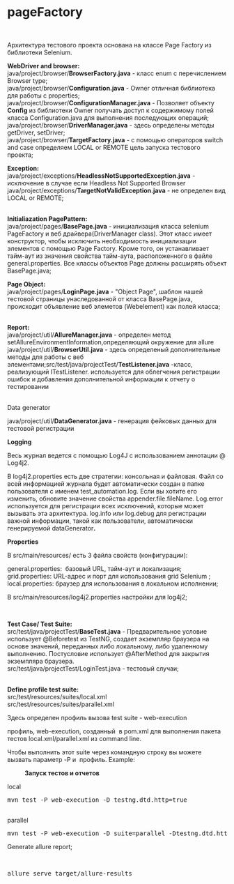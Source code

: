 # pageFactory
<p>&nbsp;</p>
<p>Архитектура тестового проекта основана на классе Page Factory из библиотеки Selenium.</p>
<p><strong>WebDriver and browser:</strong><br />java/project/browser/<strong>BrowserFactory.java</strong> - класс enum с перечислением Browser type;<br />java/project/browser/<strong>Configuration.java</strong> - Owner отличная библиотека для работы с properties;<br />java/project/browser/<strong>ConfigurationManager.java</strong> - Позволяет объекту <strong>Config</strong> из библиотеки Owner получать доступ к содержимому полей класса Configuration.java для выполнения последующих операций;<br />java/project/browser/<strong>DriverManager.java</strong> - здесь определены методы getDriver, setDriver;<br />java/project/browser/<strong>TargetFactory.java</strong> - с помощью операторов switch and case определяем LOCAL or REMOTE цель запуска тестового проекта;</p>
<p><strong>Exception:</strong><br />java/project/exceptions/<strong>HeadlessNotSupportedException.java</strong> - исключение в случае если Headless Not Supported Browser<br />java/project/exceptions/<strong>TargetNotValidException.java</strong> - не определен вид LOCAL or REMOTE;</p>
<p><br /><strong>Initialiazation PagePattern:</strong><br />java/project/pages/<strong>BasePage.java</strong> - инициализация класса selenium PageFactory и веб драйвера(DriverManager class). Этот класс имеет конструктор, чтобы исключить необходимость инициализации элементов с помощью Page Factory. Кроме того, он устанавливает тайм-аут из значения свойства тайм-аута, расположенного в файле general.properties. Все классы объектов Page должны расширять объект BasePage.java;</p>
<p><strong>Page Object:</strong><br />java/project/pages/<strong>LoginPage.java</strong> - "Object Page", шаблон нашей тестовой страницы унаследованной от класса BasePage.java, происходит объявление веб элеметов (Webelement) как полей класса;<br />&nbsp;</p>
<p><strong>Report:</strong><br />java/project/util/<strong>AllureManager.java</strong> - определен метод setAllureEnvironmentInformation,определяющий окружение для allure<br />java/project/util/<strong>BrowserUtil.java</strong> - здесь определеный дополнительные методы для работы с веб элементами;src/test/java/projectTest/<strong>TestListener.java</strong> -класс, реализующий ITestListener. используется для облегчения регистрации ошибок и добавления дополнительной информации к отчету о тестировании
  </p>
  <p><br />
  Data generator<br /></p>
  <p>java/project/util/<strong>DataGenerator.java</strong> - генерация фейковых данных для тестовой регистрации</p>
<p><strong>Logging</strong></p>
<p>Весь журнал ведется c помощью Log4J с использованием аннотации @ Log4j2.&nbsp;</p>
<p>В log4j2.properties есть две стратегии: консольная и файловая. Файл со всей информацией журнала будет автоматически создан в папке пользователя с именем test_automation.log. Если вы хотите его изменить, обновите значение свойства appender.file.fileName. Log.error используется для регистрации всех исключений, которые может вызывать эта архитектура.&nbsp;log.info или log.debug для регистрации важной информации, такой как пользователи, автоматически генерируемой dataGenerator<strong>.</strong></p>
<p><strong>Properties</strong><br />
  <p>В src/main/resources/ есть 3 файла свойств (конфигурации):</p>
<p>general.properties:&nbsp; базовый URL, тайм-аут и локализация;<br />grid.properties: URL-адрес и порт для использования grid Selenium ;<br />local.properties: браузер для использования в локальном исполнении;</p>
<p>В src/main/resources/log4j2.properties  настройки для log4j2;</p>
<br /></p>
<p><strong>Test Case/ Test Suite:</strong><br />src/test/java/projectTest/<strong>BaseTest.java</strong> - Предварительное условие использует @Beforetest из TestNG, создает экземпляр браузера на основе значений, переданных либо локальному, либо удаленному выполнению. Постусловие использует @AfterMethod для закрытия экземпляра браузера.<br />src/test/java/projectTest/LoginTest.java - тестовый случаи;</p>
<p><br /><strong>Define profile test suite:</strong><br />src/test/resources/suites/local.xml <br />src/test/resources/suites/parallel.xml</p>
 <p>Здесь определен профиль вызова test suite - web-execution</p>
<p>профиль, web-execution, созданный&nbsp; в pom.xml для выполнения пакета тестов local.xml/parallel.xml из command line.</p>
<p>Чтобы выполнить этот suite через командную строку вы можете вызвать параметр -P и&nbsp; профиль. Example:</p>
<p style="padding-left: 40px; text-align: justify;"><strong>Запуск тестов и отчетов</strong></p>
<p>local</p>
<pre>mvn <span class="pl-c1">test</span> -P web-execution -D testng.dtd.http=true<br /><br /></pre>
<p>parallel</p>
<pre>mvn test -P web-execution -D suite=parallel -Dtestng.dtd.http=true </pre>
<p>Generate allure report;</p><br> <pre>allure serve target/allure-results</pre></p>

